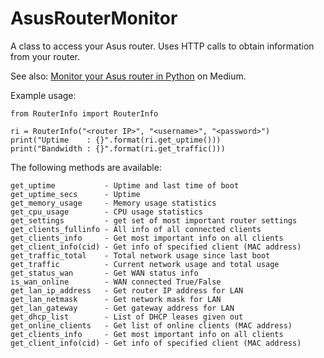 # AsusRouterMonitor

A class to access your Asus router. Uses HTTP calls to obtain information from your router.

See also: [Monitor your Asus router in Python](https://leo-vander-meulen.medium.com/monitor-your-asus-router-in-python-171693465fc1)
on Medium.

Example usage:

```
from RouterInfo import RouterInfo

ri = RouterInfo("<router IP>", "<username>", "<password>")
print("Uptime    : {}".format(ri.get_uptime()))
print("Bandwidth : {}".format(ri.get_traffic()))
```

The following methods are available:
```
get_uptime           - Uptime and last time of boot
get_uptime_secs      - Uptime
get_memory_usage     - Memory usage statistics
get_cpu_usage        - CPU usage statistics
get_settings         - get set of most important router settings
get_clients_fullinfo - All info of all connected clients
get_clients_info     - Get most important info on all clients
get_client_info(cid) - Get info of specified client (MAC address)
get_traffic_total    - Total network usage since last boot
get_traffic          - Current network usage and total usage
get_status_wan       - Get WAN status info
is_wan_online        - WAN connected True/False
get_lan_ip_address   - Get router IP address for LAN
get_lan_netmask      - Get network mask for LAN
get_lan_gateway      - Get gateway address for LAN
get_dhcp_list        - List of DHCP leases given out
get_online_clients   - Get list of online clients (MAC address)
get_clients_info     - Get most important info on all clients
get_client_info(cid) - Get info of specified client (MAC address)
```
